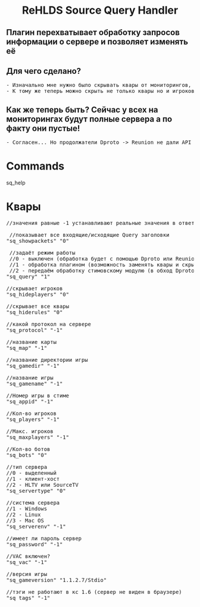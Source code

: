 <h1 align="center">ReHLDS Source Query Handler</h1>
<h2 align="left">Плагин перехватывает обработку запросов информации о сервере и позволяет изменять её</h3>



## Для чего сделано?
<pre>
- Изначально мне нужно было скрывать квары от мониторингов, но т.к. на сервере имеется плагин Reunion (сынок Dproto) он не позволяет этого сделать
- К тому же теперь можно скрыть не только квары но и игроков!
</pre>

## Как же теперь быть? Сейчас у всех на мониторингах будут полные сервера а по факту они пустые!
<pre>
- Согласен... Но продолжатели Dproto -> Reunion не дали API для скрытия хотя бы кваров.
</pre>

# Commands
sq_help

# Квары
<pre>
//значения равные -1 устанавливают реальные значения в ответе на запрос!!!

 //показывает все входящие/исходящие Query заголовки
"sq_showpackets" "0"

 //задаёт режим работы
 //0 - выключен (обработка будет с помощью Dproto или Reunion, иначе стимовским модулем)
 //1 - обработка плагином (возможность заменять квары и скрывать игроков)
 //2 - передаём обработку стимовскому модулю (в обход Dproto или Reunion)
"sq_query" "1"

//скрывает игроков
"sq_hideplayers" "0"

//скрывает все квары
"sq_hiderules" "0"

//какой протокол на сервере 
"sq_protocol" "-1"

//название карты
"sq_map" "-1"

//название директории игры
"sq_gamedir" "-1"

//название игры
"sq_gamename" "-1"

//Номер игры в стиме
"sq_appid" "-1"

//Кол-во игроков
"sq_players" "-1"

//Макс. игроков
"sq_maxplayers" "-1"

//Кол-во ботов
"sq_bots" "0"

//тип сервера
//0 - выделенный
//1 - клиент-хост
//2 - HLTV или SourceTV
"sq_servertype" "0"

//система сервера
//1 - Windows
//2 - Linux
//3 - Mac OS
"sq_serverenv" "-1"

//имеет ли пароль сервер
"sq_password" "-1"

//VAC включен?
"sq_vac" "-1"

//версия игры
"sq_gameversion" "1.1.2.7/Stdio"

//тэги не работают в кс 1.6 (сервер не виден в браузере)
"sq_tags" "-1"
</pre>





